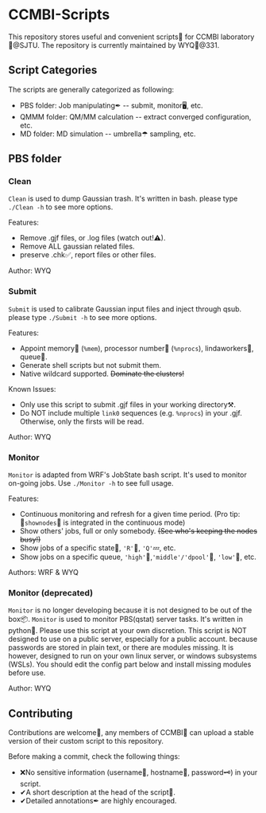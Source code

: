 # CCMBI-Scripts
This repository stores useful and convenient scripts📑 for CCMBI laboratory🤼@SJTU.
The repository is currently maintained by WYQ🤪@331.

## Script Categories
The scripts are generally categorized as following:
* PBS folder: Job manipulating✒ -- submit, monitor🖥, etc.
* QMMM folder: QM/MM calculation -- extract converged configuration, etc.
* MD folder: MD simulation -- umbrella☂ sampling, etc.

## PBS folder
### Clean
`Clean` is used to dump Gaussian trash. It's written in bash.
please type `./Clean -h` to see more options.

Features:
* Remove .gjf files, or .log files (watch out!⚠).
* Remove ALL gaussian related files.
* preserve .chk✅, report files or other files.

Author: WYQ

### Submit
`Submit` is used to calibrate Gaussian input files and inject through qsub.
please type `./Submit -h` to see more options.

Features:
* Appoint memory🤔 (`%mem`), processor number💠 (`%nprocs`), lindaworkers👷‍️, queue🚥.
* Generate shell scripts but not submit them.
* Native wildcard supported. ~~Dominate the clusters!~~

Known Issues:
* Only use this script to submit .gjf files in your working directory⚒.
* Do NOT include multiple `link0` sequences (e.g. `%nprocs`) in your .gjf. Otherwise, only the firsts will be read.

Author: WYQ

### Monitor
`Monitor` is adapted from WRF's JobState bash script. It's used to monitor on-going jobs. Use `./Monitor -h` to see full usage.

Features:
* Continuous monitoring and refresh for a given time period. (Pro tip: 💠`shownodes`💠 is integrated in the continuous mode)
* Show others' jobs, full or only somebody. ~~(See who's keeping the nodes busy!)~~
* Show jobs of a specific state🗽, `'R'`🏃‍, `'Q'`💤, etc.
* Show jobs on a specific queue, `'high'`🔺,`'middle'/'dpool'`🔴, `'low'`🔻, etc.

Authors: WRF & WYQ

### Monitor (deprecated)
`Monitor` is no longer developing because it is not designed to be out of the box📦.
`Monitor` is used to monitor PBS(qstat) server tasks. It's written in python🐍.
Please use this script at your own discretion.
This script is NOT designed to use on a public server, especially for a public account.
because passwords are stored in plain text, or there are modules missing.
It is however, designed to run on your own linux server, or windows subsystems (WSLs).
You should edit the config part below and install missing modules before use.

Author: WYQ

## Contributing
Contributions are welcome🤣, any members of CCMBI🤼 can upload a stable version of their custom script to this repository.

Before making a commit, check the following things:
* ❌No sensitive information (username👥, hostname🎯, password🗝) in your script.
* ✔A short description at the head of the script📜.
* ✔Detailed annotations✒ are highly encouraged.
